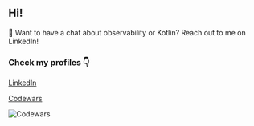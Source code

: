 ## Hi!

💬 Want to have a chat about observability or Kotlin? Reach out to me on LinkedIn!

### Check my profiles 👇

[LinkedIn](https://www.linkedin.com/in/mikolaj-duczmal)

[Codewars](https://www.codewars.com/users/guzik12)

![Codewars](https://github.r2v.ch/codewars?user=guzik12&name=true&top_languages=true&hide_clan=true&stroke=black)
